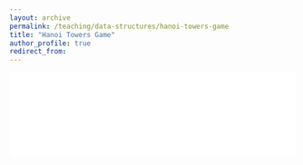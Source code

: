 ```yaml
---
layout: archive
permalink: /teaching/data-structures/hanoi-towers-game
title: "Hanoi Towers Game"
author_profile: true
redirect_from: 
---
```


<iframe id="dynamic-iframe" src="../../../files/data_structures/slides/Bolum_04_Tower_of_Hanoi.html" width="100%" style="border: none;"></iframe>

<script>
  const iframe = document.getElementById('dynamic-iframe');
  iframe.onload = () => {
    iframe.style.height = iframe.contentWindow.document.body.scrollHeight + 50 + 'px';
  };
</script>
